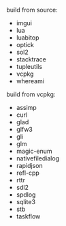 build from source:

* imgui
* lua
* luabitop
* optick
* sol2
* stacktrace
* tupleutils
* vcpkg
* whereami

build from vcpkg:

* assimp
* curl
* glad
* glfw3
* gli
* glm
* magic-enum
* nativefiledialog
* rapidjson
* refl-cpp
* rttr
* sdl2
* spdlog
* sqlite3
* stb
* taskflow